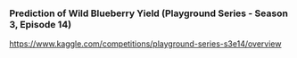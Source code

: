 ### Prediction of Wild Blueberry Yield (Playground Series - Season 3, Episode 14)
 
https://www.kaggle.com/competitions/playground-series-s3e14/overview

